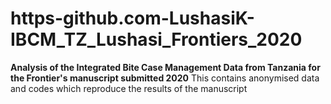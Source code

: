 # https-github.com-LushasiK-IBCM_TZ_Lushasi_Frontiers_2020
**Analysis of the Integrated Bite Case Management Data from Tanzania for the Frontier's manuscript submitted 2020**  This contains anonymised data and codes which reproduce the results of the manuscript
